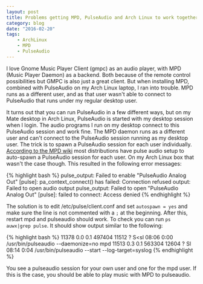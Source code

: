 ```yaml
---
layout: post
title: Problems getting MPD, PulseAudio and Arch Linux to work together
category: blog
date: "2016-02-20"
tags: 
    - ArchLinux
    - MPD
    - PulseAudio
---
```

I love Gnome Music Player Client (gmpc) as an audio player, with MPD (Music Player Daemon) as a backend. Both because of the remote control possibilities but GMPC is also just a great client. But when installing MPD, combined with PulseAudio on my Arch Linux laptop, I ran into trouble. MPD runs as a different user, and as that user wasn't able to connect to PulseAudio that runs under my regular desktop user.

It turns out that you can run PulseAudio in a few different ways, but on my Mate desktop in Arch Linux, PulseAudio is started with my desktop session when I login. The audio programs I run on my desktop connect to this PulseAudio session and work fine. The MPD daemon runs as a different user and can't connect to the PulseAudio session running as my desktop user. The trick is to spawn a PulseAudio session for each user individually. [According to the MPD wiki](http://mpd.wikia.com/wiki/PulseAudio) most distributions have pulse audio setup to auto-spawn a PulseAudio session for each user. On my Arch Linux box that wasn't the case though. This resulted in the following error messages:

{% highlight bash %}
pulse_output: Failed to enable "PulseAudio Analog Out" [pulse]: pa_context_connect() has failed: Connection refused
output: Failed to open audio output
pulse_output: Failed to open "PulseAudio Analog Out" [pulse]: failed to connect: Access denied
{% endhighlight %}

The solution is to edit /etc/pulse/client.conf and set ```autospawn = yes``` and make sure the line is not commented with a ```;``` at the beginning.
After this, restart mpd and pulseaudio should work. To check you can run ```ps auwx|grep pulse```. It should show output similar to the following:

{% highlight bash %}
<myuser> 11378  0.0  0.1 497404 11512 ?        S<sl 08:06   0:00 /usr/bin/pulseaudio --daemonize=no
mpd      11513  0.3  0.1 563304 12604 ?        Sl   08:14   0:04 /usr/bin/pulseaudio --start --log-target=syslog
{% endhighlight %}

You see a pulseaudio session for your own user and one for the mpd user. If this is the case, you should be able to play music with MPD to pulseaudio.
